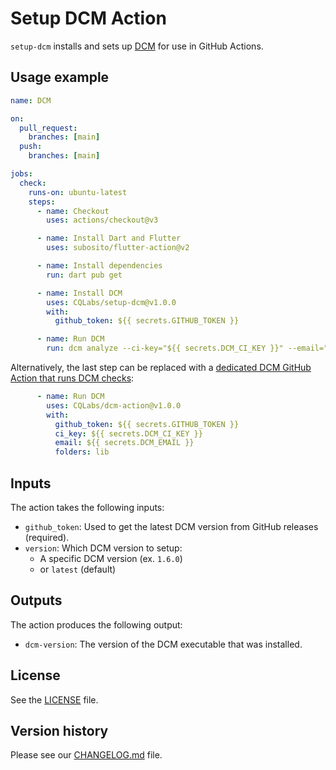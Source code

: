 # Setup DCM Action

`setup-dcm` installs and sets up [DCM](https://dcm.dev/) for use in GitHub Actions.

## Usage example

```yml
name: DCM

on:
  pull_request:
    branches: [main]
  push:
    branches: [main]

jobs:
  check:
    runs-on: ubuntu-latest
    steps:
      - name: Checkout
        uses: actions/checkout@v3

      - name: Install Dart and Flutter
        uses: subosito/flutter-action@v2

      - name: Install dependencies
        run: dart pub get

      - name: Install DCM
        uses: CQLabs/setup-dcm@v1.0.0
        with:
          github_token: ${{ secrets.GITHUB_TOKEN }}

      - name: Run DCM
        run: dcm analyze --ci-key="${{ secrets.DCM_CI_KEY }}" --email="${{ secrets.DCM_EMAIL }}" lib
```

Alternatively, the last step can be replaced with a [dedicated DCM GitHub Action that runs DCM checks](https://github.com/CQLabs/dcm-action):

```yml
      - name: Run DCM
        uses: CQLabs/dcm-action@v1.0.0
        with:
          github_token: ${{ secrets.GITHUB_TOKEN }}
          ci_key: ${{ secrets.DCM_CI_KEY }}
          email: ${{ secrets.DCM_EMAIL }}
          folders: lib
```

## Inputs

The action takes the following inputs:

* `github_token`: Used to get the latest DCM version from GitHub releases (required).
* `version`: Which DCM version to setup:
  * A specific DCM version (ex. `1.6.0`)
  * or `latest` (default)

## Outputs

The action produces the following output:

* `dcm-version`: The version of the DCM executable that was installed.

## License

See the [LICENSE](LICENSE) file.

## Version history

Please see our [CHANGELOG.md](CHANGELOG.md) file.
